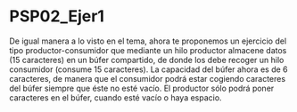# PSP02_Ejer1
De igual manera a lo visto en el tema, ahora te proponemos un ejercicio del tipo productor-consumidor que mediante un hilo productor almacene datos (15 caracteres) en un búfer compartido, de donde los debe recoger un hilo consumidor (consume 15 caracteres). La capacidad del búfer ahora es de 6 caracteres, de manera que el consumidor podrá estar cogiendo caracteres del búfer siempre que éste no esté vacío. El productor sólo podrá poner caracteres en el búfer, cuando esté vacío o haya espacio.
